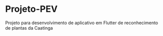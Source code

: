 # Projeto-PEV
Projeto para desenvolvimento de aplicativo em Flutter de reconhecimento de plantas da Caatinga
